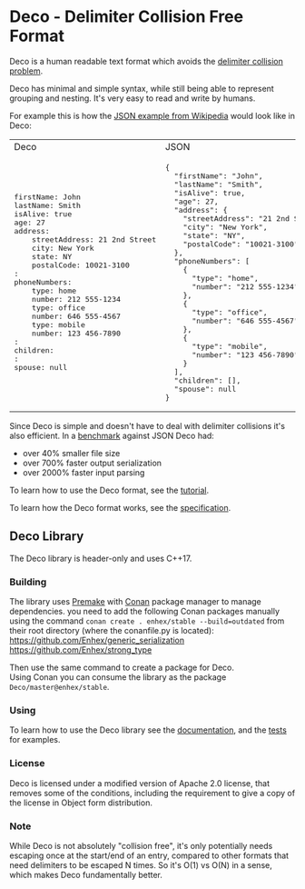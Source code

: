 # Deco - Delimiter Collision Free Format

Deco is a human readable text format which avoids the [delimiter collision problem](https://en.wikipedia.org/wiki/Delimiter#Delimiter_collision).

Deco has minimal and simple syntax, while still being able to represent grouping and nesting.
It's very easy to read and write by humans.

For example this is how the [JSON example from Wikipedia](https://en.wikipedia.org/wiki/JSON#Example) would look like in Deco:

<table>
<tr>
  <td>
      Deco
  </td>
  <td>
      JSON
  </td>
</tr>
<tr>
<td>
<pre>
firstName: John
lastName: Smith
isAlive: true
age: 27
address:
    streetAddress: 21 2nd Street
    city: New York
    state: NY
    postalCode: 10021-3100
:
phoneNumbers:
    type: home
    number: 212 555-1234
    type: office
    number: 646 555-4567
    type: mobile
    number: 123 456-7890
:
children:
:
spouse: null
</pre>
</td>
<td>
<pre>
{
  "firstName": "John",
  "lastName": "Smith",
  "isAlive": true,
  "age": 27,
  "address": {
    "streetAddress": "21 2nd Street",
    "city": "New York",
    "state": "NY",
    "postalCode": "10021-3100"
  },
  "phoneNumbers": [
    {
      "type": "home",
      "number": "212 555-1234"
    },
    {
      "type": "office",
      "number": "646 555-4567"
    },
    {
      "type": "mobile",
      "number": "123 456-7890"
    }
  ],
  "children": [],
  "spouse": null
}
</pre>
</td>
</tr>
</table>

Since Deco is simple and doesn't have to deal with delimiter collisions it's also efficient. In a [benchmark](https://github.com/Enhex/deco-benchmark) against JSON Deco had:
- over 40% smaller file size
- over 700% faster output serialization
- over 2000% faster input parsing


To learn how to use the Deco format, see the [tutorial](deco_tutorial.md).

To learn how the Deco format works, see the [specification](delimiter%20collision%20free%20format.txt).

## Deco Library

The Deco library is header-only and uses C++17.

### Building

The library uses [Premake](https://premake.github.io/) with [Conan](https://conan.io/) package manager to manage dependencies.
you need to add the following Conan packages manually using the command `conan create . enhex/stable --build=outdated` from their root directory (where the conanfile.py is located):  
https://github.com/Enhex/generic_serialization  
https://github.com/Enhex/strong_type  
  
Then use the same command to create a package for Deco.  
Using Conan you can consume the library as the package `Deco/master@enhex/stable`.


### Using

To learn how to use the Deco library see the [documentation](documentation.md), and the [tests](tests) for examples.


### License

Deco is licensed under a modified version of Apache 2.0 license, that removes some of the conditions, including the requirement to give a copy of the license in Object form distribution.


### Note

While Deco is not absolutely "collision free",
it's only potentially needs escaping once at the start/end of an entry,
compared to other formats that need delimiters to be escaped N times.
So it's O(1) vs O(N) in a sense, which makes Deco fundamentally better.
